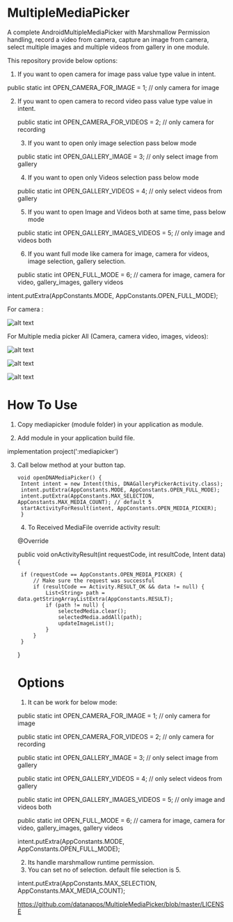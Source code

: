 # MultipleMediaPicker
A complete AndroidMultipleMediaPicker with Marshmallow Permission handling, record a video from camera, capture an image from camera, select multiple images and multiple videos from gallery in one module.

This repository provide below options:

1. If you want to open camera for image pass value type value in intent.

 public static int OPEN_CAMERA_FOR_IMAGE = 1; // only camera for image
 
 2. If you want to open camera to record video pass value type value in intent.
 
   
    public static int OPEN_CAMERA_FOR_VIDEOS = 2; // only camera for recording
    
    3. If you want to open only image selection pass below mode
    
    public static int OPEN_GALLERY_IMAGE = 3; // only select image from gallery
    
    4. If you want to open only Videos selection pass below mode
    
    public static int OPEN_GALLERY_VIDEOS = 4; // only select videos from gallery
    
    5. If you want to open Image and Videos both at same time, pass below mode
    
    public static int OPEN_GALLERY_IMAGES_VIDEOS = 5; // only image and videos both
    
    6. If you want full mode like camera for image, camera for videos, image selection, gallery selection.
    
    
    public static int OPEN_FULL_MODE = 6; // camera for image, camera for video, gallery_images, gallery videos
   
   
   
   intent.putExtra(AppConstants.MODE, AppConstants.OPEN_FULL_MODE);



For camera :

![alt text](https://github.com/datanapps/MultipleMediaPicker/blob/master/screens/camera_1.gif)

For Multiple media picker All (Camera, camera video, images, videos):

![alt text](https://github.com/datanapps/MultipleMediaPicker/blob/master/screens/camera_2.gif)


![alt text](https://github.com/datanapps/MultipleMediaPicker/blob/master/screens/camera_3.gif)


![alt text](https://github.com/datanapps/MultipleMediaPicker/blob/master/screens/camera_4.gif)


# How To Use 

1. Copy mediapicker (module folder) in your application as module.

2. Add module in your application build file.

implementation project(':mediapicker')


3. Call below method at your button tap.



       void openDNAMediaPicker() {
        Intent intent = new Intent(this, DNAGalleryPickerActivity.class);  
        intent.putExtra(AppConstants.MODE, AppConstants.OPEN_FULL_MODE);
        intent.putExtra(AppConstants.MAX_SELECTION, AppConstants.MAX_MEDIA_COUNT); // default 5
        startActivityForResult(intent, AppConstants.OPEN_MEDIA_PICKER);
        }
      
    4. To Received MediaFile override activity result:
    
    
    @Override
    
    public void onActivityResult(int requestCode, int resultCode, Intent data) {
  
        if (requestCode == AppConstants.OPEN_MEDIA_PICKER) {
            // Make sure the request was successful
            if (resultCode == Activity.RESULT_OK && data != null) {
                List<String> path = data.getStringArrayListExtra(AppConstants.RESULT);
                if (path != null) {
                    selectedMedia.clear();
                    selectedMedia.addAll(path);
                    updateImageList();
                }
            }
        }
    }
    
    # Options
    
   1. It can be work for below mode:
   
    public static int OPEN_CAMERA_FOR_IMAGE = 1; // only camera for image
    
    public static int OPEN_CAMERA_FOR_VIDEOS = 2; // only camera for recording
    
    public static int OPEN_GALLERY_IMAGE = 3; // only select image from gallery
    
    public static int OPEN_GALLERY_VIDEOS = 4; // only select videos from gallery
    
    public static int OPEN_GALLERY_IMAGES_VIDEOS = 5; // only image and videos both
    
    public static int OPEN_FULL_MODE = 6; // camera for image, camera for video, gallery_images, gallery videos
   
   
   
   intent.putExtra(AppConstants.MODE, AppConstants.OPEN_FULL_MODE);
   
   2.    Its handle marshmallow runtime permission.
   3.   You can set no of selection. default file selection is 5.
  
    intent.putExtra(AppConstants.MAX_SELECTION, AppConstants.MAX_MEDIA_COUNT); 
   
   
    
    
    https://github.com/datanapps/MultipleMediaPicker/blob/master/LICENSE
    
